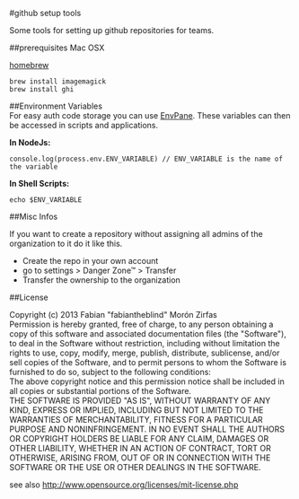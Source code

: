 #github setup tools

Some tools for setting up github repositories for teams.

##prerequisites Mac OSX  

[homebrew](http://brew.sh)  

    brew install imagemagick
    brew install ghi

##Environment Variables  
For easy auth code storage you can use [EnvPane](https://github.com/hschmidt/EnvPane). These variables can then be accessed in scripts and applications. 

__In NodeJs:__  

    console.log(process.env.ENV_VARIABLE) // ENV_VARIABLE is the name of the variable 

__In Shell Scripts:__  

    echo $ENV_VARIABLE  


##Misc Infos  

If you want to create a repository without assigning all admins of the organization to it do it like this.  

- Create the repo in your own account  
- go to settings > Danger Zone™ > Transfer
- Transfer the ownership to the organization



##License  

Copyright (c)  2013 Fabian "fabiantheblind" Morón Zirfas  
Permission is hereby granted, free of charge, to any person obtaining a copy of this software and associated documentation files (the "Software"), to deal in the Software  without restriction, including without limitation the rights to use, copy, modify, merge, publish, distribute, sublicense, and/or sell copies of the Software, and to  permit persons to whom the Software is furnished to do so, subject to the following conditions:  
The above copyright notice and this permission notice shall be included in all copies or substantial portions of the Software.  
THE SOFTWARE IS PROVIDED "AS IS", WITHOUT WARRANTY OF ANY KIND, EXPRESS OR IMPLIED, INCLUDING BUT NOT LIMITED TO THE WARRANTIES OF MERCHANTABILITY, FITNESS FOR A  PARTICULAR PURPOSE AND NONINFRINGEMENT. IN NO EVENT SHALL THE AUTHORS OR COPYRIGHT HOLDERS BE LIABLE FOR ANY CLAIM, DAMAGES OR OTHER LIABILITY, WHETHER IN AN ACTION OF  CONTRACT, TORT OR OTHERWISE, ARISING FROM, OUT OF OR IN CONNECTION WITH THE SOFTWARE OR THE USE OR OTHER DEALINGS IN THE SOFTWARE.  

see also http://www.opensource.org/licenses/mit-license.php


